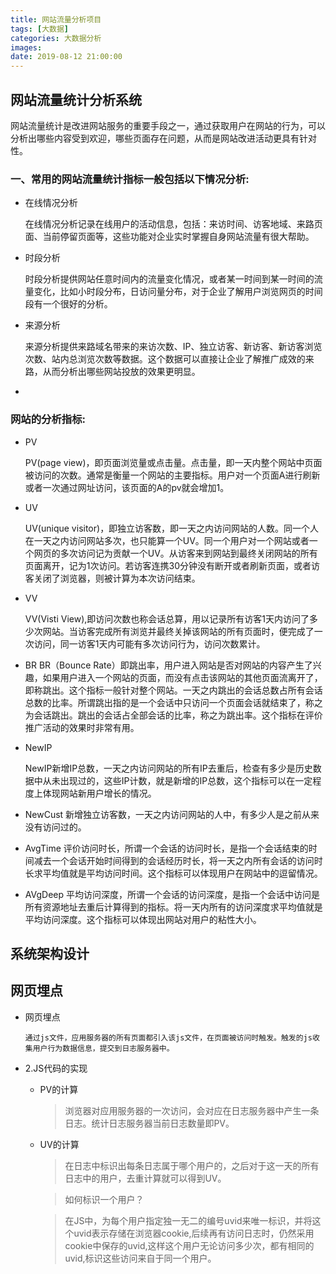 ```yaml
---
title: 网站流量分析项目
tags: [大数据]
categories: 大数据分析
images: 
date: 2019-08-12 21:00:00
---
```

## 网站流量统计分析系统
  网站流量统计是改进网站服务的重要手段之一，通过获取用户在网站的行为，可以分析出哪些内容受到欢迎，哪些页面存在问题，从而是网站改进活动更具有针对性。
### 一、常用的网站流量统计指标一般包括以下情况分析:

+ 在线情况分析

    在线情况分析记录在线用户的活动信息，包括：来访时间、访客地域、来路页面、当前停留页面等，这些功能对企业实时掌握自身网站流量有很大帮助。

+ 时段分析
    
    时段分析提供网站任意时间内的流量变化情况，或者某一时间到某一时间的流量变化，比如小时段分布，日访问量分布，对于企业了解用户浏览网页的时间段有一个很好的分析。

+ 来源分析
  
    来源分析提供来路域名带来的来访次数、IP、独立访客、新访客、新访客浏览次数、站内总浏览次数等数据。这个数据可以直接让企业了解推广成效的来路，从而分析出哪些网站投放的效果更明显。
   
+ 
### 网站的分析指标:

+ PV 

     PV(page view)，即页面浏览量或点击量。点击量，即一天内整个网站中页面被访问的次数。通常是衡量一个网站的主要指标。用户对一个页面A进行刷新或者一次通过网址访问，该页面的A的pv就会增加1。

+ UV

     UV(unique visitor)，即独立访客数，即一天之内访问网站的人数。同一个人在一天之内访问网站多次，也只能算一个UV。同一个用户对一个网站或者一个网页的多次访问记为贡献一个UV。从访客来到网站到最终关闭网站的所有页面离开，记为1次访问。若访客连携30分钟没有断开或者刷新页面，或者访客关闭了浏览器，则被计算为本次访问结束。

+ VV
   
     VV(Visti View),即访问次数也称会话总算，用以记录所有访客1天内访问了多少次网站。当访客完成所有浏览并最终关掉该网站的所有页面时，便完成了一次访问，同一访客1天内可能有多次访问行为，访问次数累计。

+ BR
     BR（Bounce Rate）即跳出率，用户进入网站是否对网站的内容产生了兴趣，如果用户进入一个网站的页面，而没有点击该网站的其他页面流离开了，即称跳出。这个指标一般针对整个网站。一天之内跳出的会话总数占所有会话总数的比率。所谓跳出指的是一个会话中只访问一个页面会话就结束了，称之为会话跳出。跳出的会话占全部会话的比率，称之为跳出率。这个指标在评价推广活动的效果时非常有用。

+ NewIP

	 NewIP新增IP总数，一天之内访问网站的所有IP去重后，检查有多少是历史数据中从未出现过的，这些IP计数，就是新增的IP总数，这个指标可以在一定程度上体现网站新用户增长的情况。

+ NewCust
     新增独立访客数，一天之内访问网站的人中，有多少人是之前从来没有访问过的。

+ AvgTime
      评价访问时长，所谓一个会话的访问时长，是指一个会话结束的时间减去一个会话开始时间得到的会话经历时长，将一天之内所有会话的访问时长求平均值就是平均访问时间。这个指标可以体现用户在网站中的逗留情况。

+ AVgDeep
       平均访问深度，所谓一个会话的访问深度，是指一个会话中访问是所有资源地址去重后计算得到的指标。将一天内所有的访问深度求平均值就是平均访问深度。这个指标可以体现出网站对用户的粘性大小。

## 系统架构设计

## 网页埋点
+  网页埋点

       通过js文件，应用服务器的所有页面都引入该js文件，在页面被访问时触发。触发的js收集用户行为数据信息，提交到日志服务器中。

+  2.JS代码的实现
	+  PV的计算
	
       > 浏览器对应用服务器的一次访问，会对应在日志服务器中产生一条日志。统计日志服务器当前日志数量即PV。

    + UV的计算
      >  在日志中标识出每条日志属于哪个用户的，之后对于这一天的所有日志中的用户，去重计算就可以得到UV。
      
      >  如何标识一个用户？
      
      >  在JS中，为每个用户指定独一无二的编号uvid来唯一标识，并将这个uvid表示存储在浏览器cookie,后续再有访问日志时，仍然采用cookie中保存的uvid,这样这个用户无论访问多少次，都有相同的uvid,标识这些访问来自于同一个用户。